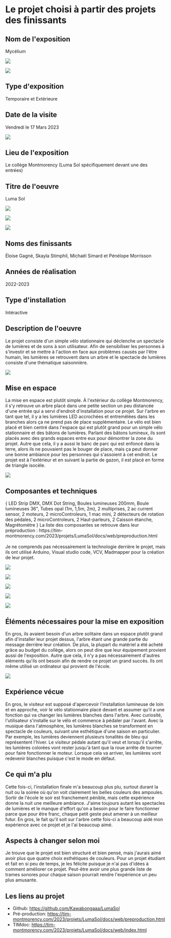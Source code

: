 # Le projet choisi à partir des projets des finissants

<h2>Nom de l'exposition</h2>
Mycélium

![](medias/mycelium_affiche.jpg)

![](medias/mycelium_plan.jpg)

<h2>Type d'exposition</h2>
Temporaire et Extérieure 

<h2>Date de la visite</h2>
Vendredi le 17 Mars 2023 

![](medias/mycelium_moi.jpg)

<h2>Lieu de l'exposition</h2>
Le collège Montmorency (Luma Sol spécifiquement devant une des entrées)

<h2>Titre de l'oeuvre</h2>
Luma Sol

![](medias/mycelium_vue_droite.jpg)

![](medias/mycelium_vue_gauche.jpg)

![](medias/mycelium_vue_loin.jpg)

<h2>Noms des finissants</h2>
Éloise Gagné, Skayla Stimphil, Michaël Simard et Pénélope Morrisson

<h2>Années de réalisation</h2>
2022-2023

<h2>Type d'installation</h2>
Intéractive

<h2>Description de l'oeuvre</h2>
Le projet consiste d'un simple vélo stationnaire qui déclenche un spectacle de lumières et de sons à son utilisateur. Afin de sensibiliser les personnes à s'investir et se mettre à l'action en face aux problèmes causés par l'être humain, les lumières se retrouvent dans un arbre et le spectacle de lumières consiste d'une thématique saisonnière. 

![](medias/mycelium_cartel.jpg)

<h2>Mise en espace</h2>
La mise en espace est plutôt simple. À l'extérieur du collège Montmorency, il s'y retrouve un arbre placé dans une petite section un peu distancée d'une entrée qui a servi d'endroit d'installation pour ce projet. Sur l'arbre en tant que tel, il y a les lumières LED accrochées et entremêlées dans les branches alors ça ne prend pas de place supplémentaire. Le vélo est bien placé et bien centré dans l'espace qui est plutôt grand pour un simple vélo stationnaire et des bâtons de lumières. Parlant des bâtons lumineux, ils sont placés avec des grands espaces entre eux pour démontrer la zone du projet. Autre que cela, il y a aussi le banc de parc qui est enfoncé dans la terre, alors ils ne pouvaient pas le bouger de place, mais ça peut donner une bonne ambiance pour les personnes qui s'assoient à cet endroit. Le projet est à l'extérieur et en suivant la partie de gazon, il est placé en forme de triangle isocèle.  

![](medias/mycelium_mise_espace.jpg)

<h2>Composantes et techniques</h2>
{ LED Strip DMX, DMX Dot String, Boules lumineuses 200mm, Boule lumineuses 36", Tubes opal (1m, 1,5m, 2m), 2 multiprises, 2 ac current sensor, 2 moteurs, 2 microControleurs, 1 mac mini, 2 détecteurs de rotation des pédales, 2 microControleurs, 2 Haut-parleurs, 2 Caisson étanche, Magrétomètre } La liste des composantes se retrouve dans leur préproduction : https://tim-montmorency.com/2023/projets/LumaSol/docs/web/preproduction.html
<br/>
<br/>
Je ne comprends pas nécessairement la technologie derrière le projet, mais ils ont utilisé Arduino, Visual studio code, VCV, Madmapper pour la création de leur projet.

![](medias/mycelium_arbre.jpg)

![](medias/mycelium_fil_arbre.jpg)

![](medias/mycelium_fils.jpg)

![](medias/mycelium_fils_protection.jpg)

![](medias/mycelium_velo_moteur.jpg)

<h2>Éléments nécessaires pour la mise en exposition</h2>
En gros, ils avaient besoin d'un arbre solitaire dans un espace plutôt grand afin d'installer leur projet dessus, l'arbre étant une grande partie du message derrière leur création. De plus, la plupart du matériel a été acheté grâce au budget du collège, alors on peut dire que leur équipement provient aussi de l'exposition. Autre que cela, il n'y a pas nécessairement d'autres éléments qu'ils ont besoin afin de rendre ce projet un grand succès. Ils ont même utilisé un ordinateur qui provient de l'école. 

![](medias/mycelium_boite_noire.jpg)

<h2>Expérience vécue</h2>
En gros, le visiteur est supposé d'apercevoir l'installation lumineuse de loin et en approche, voir le vélo stationnaire placé devant et assumer qu'il a une fonction qui va changer les lumières blanches dans l'arbre. Avec curiosité, l'utilisateur s'installe sur le vélo et commence à pédaler par l'avant. Avec la musique dans l'atmosphère, les lumières blanches se transforment en spectacle de couleurs, suivant une esthétique d'une saison en particulier. Par exemple, les lumières deviennent plusieurs tonalités de bleu qui représentent l'hiver. Le visiteur pédale autant qu'il veut et lorsqu'il s'arrête, les lumières colorées vont rester jusqu'à tant que la roue arrête de tourner pour faire fonctionner le moteur. Lorsque cela va arriver, les lumières vont redevenir blanches puisque c'est le mode en défaut.

<h2>Ce qui m'a plu</h2>
Cette fois-ci, l'installation finale m'a beaucoup plus plu, surtout durant la nuit ou la soirée où qu'on voit clairement les belles couleurs des ampoules. Sortir de l'école le soir est franchement pénible, mais cette expérience donne la nuit une meilleure ambiance. J'aime toujours autant les spectacles de lumières et le manque d'effort qu'on a besoin pour le faire fonctionner parce que pour être franc, chaque petit geste peut amener à un meilleur futur. En gros, le fait qu'il soit sur l'arbre cette fois-ci a beaucoup aidé mon expérience avec ce projet et je l'ai beaucoup aimé.

<h2>Aspects à changer selon moi</h2>
Je trouve que le projet est bien structuré et bien pensé, mais j'aurais aimé avoir plus que quatre choix esthétiques de couleurs. Pour un projet étudiant et fait en si peu de temps, je les félicite puisque je n'ai pas d'idées à comment améliorer ce projet. Peut-être avoir une plus grande liste de trames sonores pour chaque saison pourrait rendre l'expérience un peu plus amusante.

<h2>Les liens au projet</h2>

- Github: https://github.com/Kawabongaaa/LumaSol
- Pré-production: https://tim-montmorency.com/2023/projets/LumaSol/docs/web/preproduction.html
- TIMdoc: https://tim-montmorency.com/2023/projets/LumaSol/docs/web/index.html
